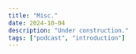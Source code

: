 ```yaml
---
title: "Misc."
date: 2024-10-04
description: "Under construction."
tags: ["podcast", "introduction"]
---
```

